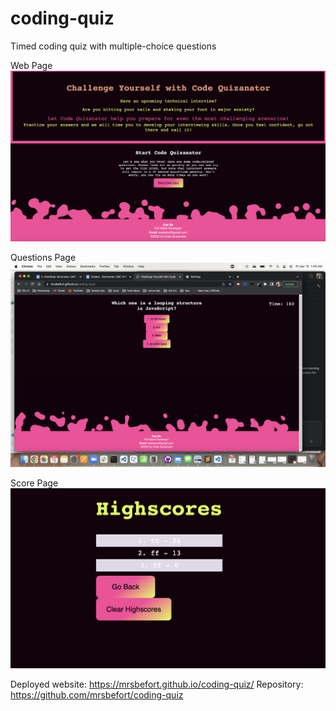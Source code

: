 # coding-quiz
Timed coding quiz with multiple-choice questions

Web Page
<img src="./assets/images/i1.png">

Questions Page
<img src="./assets/images/i2.png">

Score Page
<img src="./assets/images/i3.png">

Deployed website: https://mrsbefort.github.io/coding-quiz/
Repository: https://github.com/mrsbefort/coding-quiz 